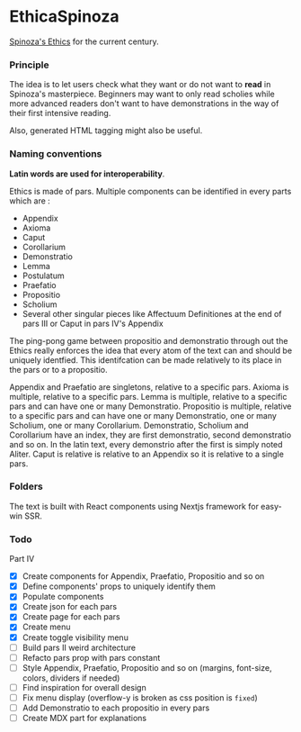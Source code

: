 # EthicaSpinoza

[Spinoza's Ethics](https://ethicaspinoza.netlify.com/) for the current century.

### Principle

The idea is to let users check what they want or do not want to **read** in Spinoza's masterpiece. Beginners may want to only read scholies while more advanced readers don't want to have demonstrations in the way of their first intensive reading.

Also, generated HTML tagging might also be useful.

### Naming conventions

**Latin words are used for interoperability**.

Ethics is made of pars. Multiple components can be identified in every parts which are :

- Appendix
- Axioma
- Caput
- Corollarium
- Demonstratio
- Lemma
- Postulatum
- Praefatio
- Propositio
- Scholium
- Several other singular pieces like Affectuum Definitiones at the end of pars III or Caput in pars IV's Appendix

The ping-pong game between propositio and demonstratio through out the Ethics really enforces the idea that every atom of the text can and should be uniquely identfied. This identifcation can be made relatively to its place in the pars or to a propositio.

Appendix and Praefatio are singletons, relative to a specific pars.
Axioma is multiple, relative to a specific pars.
Lemma is multiple, relative to a specific pars and can have one or many Demonstratio.
Propositio is multiple, relative to a specific pars and can have one or many Demonstratio, one or many Scholium, one or many Corollarium.
Demonstratio, Scholium and Corollarium have an index, they are first demonstratio, second demonstratio and so on. In the latin text, every demonstrio after the first is simply noted Aliter.
Caput is relative is relative to an Appendix so it is relative to a single pars.

### Folders

The text is built with React components using Nextjs framework for easy-win SSR.

### Todo

Part IV

- [x] Create components for Appendix, Praefatio, Propositio and so on
- [x] Define components' props to uniquely identify them
- [x] Populate components
- [x] Create json for each pars
- [x] Create page for each pars
- [x] Create menu
- [x] Create toggle visibility menu
- [ ] Build pars II weird architecture
- [ ] Refacto pars prop with pars constant
- [ ] Style Appendix, Praefatio, Propositio and so on (margins, font-size, colors, dividers if needed)
- [ ] Find inspiration for overall design
- [ ] Fix menu display (overflow-y is broken as css position is `fixed`)
- [ ] Add Demonstratio to each propositio in every pars
- [ ] Create MDX part for explanations
